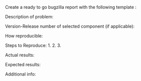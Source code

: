 Create a ready to go bugzilla report with the following template :

Description of problem:


Version-Release number of selected component (if applicable):


How reproducible:


Steps to Reproduce:
1.
2.
3.

Actual results:


Expected results:


Additional info:

